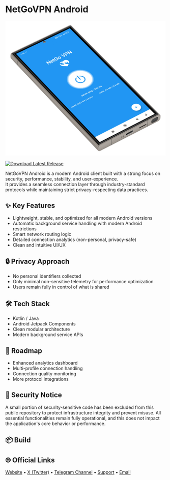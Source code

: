 # NetGoVPN Android
<!-- Project Cover Image -->
<p align="center">
  <img src="docs/cover.png" alt="Project Cover" width="600"/>
</p>

[![Download Latest Release](https://img.shields.io/github/v/release/NetGoVPN-Team/NetGoVPN-Android?style=for-the-badge)](https://github.com/NetGoVPN-Team/NetGoVPN-Android/releases/latest)


NetGoVPN Android is a modern Android client built with a strong focus on security, performance, stability, and user-experience.  
It provides a seamless connection layer through industry-standard protocols while maintaining strict privacy-respecting data practices.

## ✨ Key Features
- Lightweight, stable, and optimized for all modern Android versions
- Automatic background service handling with modern Android restrictions
- Smart network routing logic
- Detailed connection analytics (non-personal, privacy-safe)
- Clean and intuitive UI/UX

## 🔒 Privacy Approach
- No personal identifiers collected
- Only minimal non-sensitive telemetry for performance optimization
- Users remain fully in control of what is shared

## 🛠️ Tech Stack
- Kotlin / Java
- Android Jetpack Components
- Clean modular architecture
- Modern background service APIs

## 🚧 Roadmap
- Enhanced analytics dashboard
- Multi-profile connection handling
- Connection quality monitoring
- More protocol integrations

## 🔐 Security Notice
A small portion of security-sensitive code has been excluded from this public repository to protect infrastructure integrity and prevent misuse. All essential functionalities remain fully operational, and this does not impact the application's core behavior or performance.

## 📦 Build

## 🌐 Official Links

[Website](https://example.com) •
[X (Twitter)](https://x.com/YourHandle) •
[Telegram Channel](https://t.me/YourChannel) •
[Support](https://t.me/YourSupport) •
[Email](mailto:support@example.com)
